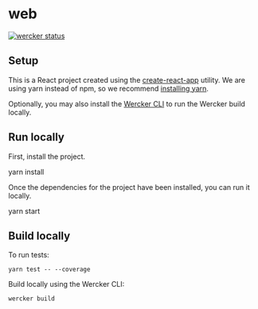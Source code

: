 # web

[![wercker status](https://app.wercker.com/status/2c145d68d070b85252b59738ee1d7f75/s/master "wercker status")](https://app.wercker.com/project/byKey/2c145d68d070b85252b59738ee1d7f75)

## Setup

This is a React project created using the [create-react-app](https://github.com/facebookincubator/create-react-app) utility. We are using yarn instead of npm, so we recommend [installing yarn](https://yarnpkg.com/lang/en/docs/install/).

Optionally, you may also install the [Wercker CLI](http://devcenter.wercker.com/docs/cli) to run the Wercker build locally.

## Run locally

First, install the project.

  yarn install

Once the dependencies for the project have been installed, you can run it locally.

  yarn start


## Build locally
To run tests:

    yarn test -- --coverage

Build locally using the Wercker CLI:

    wercker build
